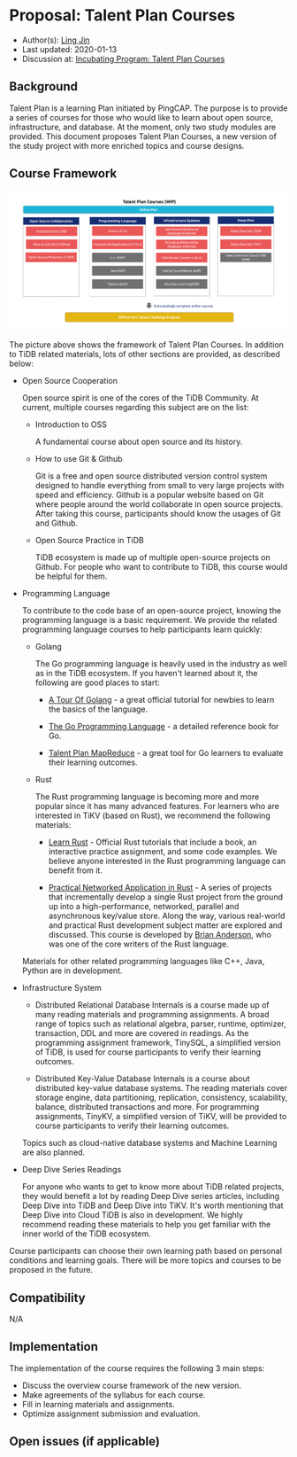# Proposal: Talent Plan Courses

- Author(s): [Ling Jin](https://github.com/JinLingChristoher)
- Last updated: 2020-01-13
- Discussion at: [Incubating Program: Talent Plan Courses](https://github.com/pingcap/community/issues/130)

## Background

Talent Plan is a learning Plan initiated by PingCAP. The purpose is to provide a series of courses for those who would like to learn about open source, infrastructure, and database. At the moment, only two study modules are provided. This document proposes Talent Plan Courses, a new version of the study project with more enriched topics and course designs.

[tidb]: https://github.com/pingcap/tidb
[tikv]: https://github.com/tikv/tikv

## Course Framework

![course map](../media/rfc-talent-plan-courses.png)

The picture above shows the framework of Talent Plan Courses. In addition to TiDB related materials, lots of other sections are provided, as described below:

- Open Source Cooperation

  Open source spirit is one of the cores of the TiDB Community. At current, multiple courses regarding this subject are on the list:

  - Introduction to OSS

    A fundamental course about open source and its history.

  - How to use Git & Github

    Git is a free and open source distributed version control system designed to handle everything from small to very large projects with speed and efficiency. Github is a popular website based on Git where people around the world collaborate in open source projects. After taking this course, participants should know the usages of Git and Github.

  - Open Source Practice in TiDB

    TiDB ecosystem is made up of multiple open-source projects on Github. For people who want to contribute to TiDB, this course would be helpful for them.

- Programming Language

  To contribute to the code base of an open-source project, knowing the programming language is a basic requirement. We provide the related programming language courses to help participants learn quickly:

  - Golang

    The Go programming language is heavily used in the industry as well as in the TiDB ecosystem. If you haven't learned about it, the following are good places to start:

    - [A Tour Of Golang](https://tour.golang.org/) - a great official tutorial for newbies to learn the basics of the language.

    - [The Go Programming Language](http://www.gopl.io/) - a detailed reference book for Go.

    - [Talent Plan MapReduce](https://github.com/pingcap/talent-plan/tree/master/tidb/mapreduce) - a great tool for Go learners to evaluate their learning outcomes.

  - Rust

    The Rust programming language is becoming more and more popular since it has many advanced features. For learners who are interested in TiKV (based on Rust), we recommend the following materials:

    - [Learn Rust](https://www.rust-lang.org/learn) - Official Rust tutorials that include a book, an interactive practice assignment, and some code examples. We believe anyone interested in the Rust programming language can benefit from it.

    - [Practical Networked Application in Rust](https://github.com/pingcap/talent-plan/tree/master/rust) - A series of projects that incrementally develop a single Rust project from the ground up into a high-performance, networked, parallel and asynchronous key/value store. Along the way, various real-world and practical Rust development subject matter are explored and discussed. This course is developed by [Brian Anderson](https://github.com/brson), who was one of the core writers of the Rust language.

  Materials for other related programming languages like C++, Java, Python are in development.

- Infrastructure System

  - Distributed Relational Database Internals is a course made up of many reading materials and programming assignments. A broad range of topics such as relational algebra, parser, runtime, optimizer, transaction, DDL and more are covered in readings. As the programming assignment framework, TinySQL, a simplified version of TiDB, is used for course participants to verify their learning outcomes.

  - Distributed Key-Value Database Internals is a course about distributed key-value database systems. The reading materials cover storage engine, data partitioning, replication, consistency, scalability, balance, distributed transactions and more. For programming assignments, TinyKV, a simplified version of TiKV, will be provided to course participants to verify their learning outcomes.

  Topics such as cloud-native database systems and Machine Learning are also planned.

- Deep Dive Series Readings

  For anyone who wants to get to know more about TiDB related projects, they would benefit a lot by reading Deep Dive series articles, including Deep Dive into TiDB and Deep Dive into TiKV. It's worth mentioning that Deep Dive into Cloud TiDB is also in development. We highly recommend reading these materials to help you get familiar with the inner world of the TiDB ecosystem.

Course participants can choose their own learning path based on personal conditions and learning goals. There will be more topics and courses to be proposed in the future.

## Compatibility

N/A

## Implementation

The implementation of the course requires the following 3 main steps:

- Discuss the overview course framework of the new version.
- Make agreements of the syllabus for each course.
- Fill in learning materials and assignments.
- Optimize assignment submission and evaluation.

## Open issues (if applicable)
